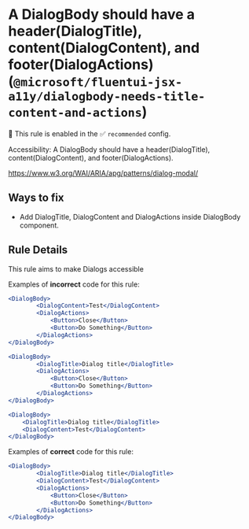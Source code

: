 # A DialogBody should have a header(DialogTitle), content(DialogContent), and footer(DialogActions) (`@microsoft/fluentui-jsx-a11y/dialogbody-needs-title-content-and-actions`)

<!-- end auto-generated rule header -->

💼 This rule is enabled in the ✅ `recommended` config.

<!-- end auto-generated rule header -->

Accessibility: A DialogBody should have a header(DialogTitle), content(DialogContent), and footer(DialogActions).

<https://www.w3.org/WAI/ARIA/apg/patterns/dialog-modal/>

## Ways to fix

-   Add DialogTitle, DialogContent and DialogActions inside DialogBody component.

## Rule Details

This rule aims to make Dialogs accessible

Examples of **incorrect** code for this rule:

```jsx
<DialogBody>
        <DialogContent>Test</DialogContent>
        <DialogActions>
            <Button>Close</Button>
            <Button>Do Something</Button>
        </DialogActions>
</DialogBody>
```

```jsx
<DialogBody>
        <DialogTitle>Dialog title</DialogTitle>
        <DialogActions>
            <Button>Close</Button>
            <Button>Do Something</Button>
        </DialogActions>
</DialogBody>
```

```jsx
<DialogBody>
    <DialogTitle>Dialog title</DialogTitle>
    <DialogContent>Test</DialogContent>
</DialogBody>
```

Examples of **correct** code for this rule:

```jsx
<DialogBody>
        <DialogTitle>Dialog title</DialogTitle>
        <DialogContent>Test</DialogContent>
        <DialogActions>
            <Button>Close</Button>
            <Button>Do Something</Button>
        </DialogActions>
</DialogBody>
```
